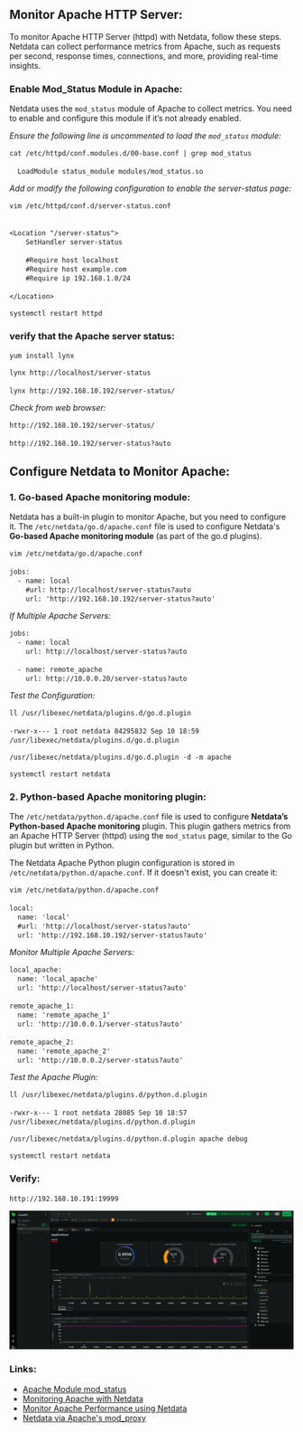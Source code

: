 
## Monitor Apache HTTP Server:
To monitor Apache HTTP Server (httpd) with Netdata, follow these steps. Netdata can collect performance metrics from Apache, such as requests per second, response times, connections, and more, providing real-time insights.


### Enable Mod_Status Module in Apache:
Netdata uses the `mod_status` module of Apache to collect metrics. You need to enable and configure this module if it’s not already enabled.

_Ensure the following line is uncommented to load the `mod_status` module:_

```
cat /etc/httpd/conf.modules.d/00-base.conf | grep mod_status

  LoadModule status_module modules/mod_status.so
```


_Add or modify the following configuration to enable the server-status page:_

```
vim /etc/httpd/conf.d/server-status.conf


<Location "/server-status">
    SetHandler server-status

    #Require host localhost
    #Require host example.com
    #Require ip 192.168.1.0/24
	
</Location>
```


```
systemctl restart httpd
```



### verify that the Apache server status:

```
yum install lynx
```


```
lynx http://localhost/server-status

lynx http://192.168.10.192/server-status/
```


_Check from web browser:_
```
http://192.168.10.192/server-status/

http://192.168.10.192/server-status?auto
```



## Configure Netdata to Monitor Apache: 

### 1. Go-based Apache monitoring module:

Netdata has a built-in plugin to monitor Apache, but you need to configure it. The `/etc/netdata/go.d/apache.conf` file is used to configure Netdata's **Go-based Apache monitoring module** (as part of the go.d plugins). 


```
vim /etc/netdata/go.d/apache.conf

jobs:
  - name: local
    #url: http://localhost/server-status?auto
    url: 'http://192.168.10.192/server-status?auto'
```



_If Multiple Apache Servers:_

```
jobs:
  - name: local
    url: http://localhost/server-status?auto

  - name: remote_apache
    url: http://10.0.0.20/server-status?auto
```




_Test the Configuration:_

```
ll /usr/libexec/netdata/plugins.d/go.d.plugin

-rwxr-x--- 1 root netdata 84295832 Sep 10 18:59 /usr/libexec/netdata/plugins.d/go.d.plugin
```


```
/usr/libexec/netdata/plugins.d/go.d.plugin -d -m apache
```



```
systemctl restart netdata 
```


### 2. Python-based Apache monitoring plugin:

The `/etc/netdata/python.d/apache.conf` file is used to configure **Netdata’s Python-based Apache monitoring** plugin. This plugin gathers metrics from an Apache HTTP Server (httpd) using the `mod_status` page, similar to the Go plugin but written in Python.


The Netdata Apache Python plugin configuration is stored in `/etc/netdata/python.d/apache.conf`. If it doesn't exist, you can create it:

```
vim /etc/netdata/python.d/apache.conf

local:
  name: 'local'
  #url: 'http://localhost/server-status?auto'
  url: 'http://192.168.10.192/server-status?auto'
```


_Monitor Multiple Apache Servers:_

```
local_apache:
  name: 'local_apache'
  url: 'http://localhost/server-status?auto'

remote_apache_1:
  name: 'remote_apache_1'
  url: 'http://10.0.0.1/server-status?auto'

remote_apache_2:
  name: 'remote_apache_2'
  url: 'http://10.0.0.2/server-status?auto'
```


_Test the Apache Plugin:_
```
ll /usr/libexec/netdata/plugins.d/python.d.plugin

-rwxr-x--- 1 root netdata 28085 Sep 10 18:57 /usr/libexec/netdata/plugins.d/python.d.plugin
```


```
/usr/libexec/netdata/plugins.d/python.d.plugin apache debug
```


```
systemctl restart netdata
```


### Verify:


```
http://192.168.10.191:19999
```

![alt text](./assets/2.png)



### Links:

- [Apache Module mod_status](https://httpd.apache.org/docs/2.4/mod/mod_status.html)
- [Monitoring Apache with Netdata](https://www.netdata.cloud/apache-monitoring/)
- [Monitor Apache Performance using Netdata](https://www.tecmint.com/monitor-apache-performance-using-netdata-on-centos/)
- [Netdata via Apache's mod_proxy](https://learn.netdata.cloud/docs/netdata-agent/configuration/running-the-netdata-agent-behind-a-reverse-proxy/apache)


